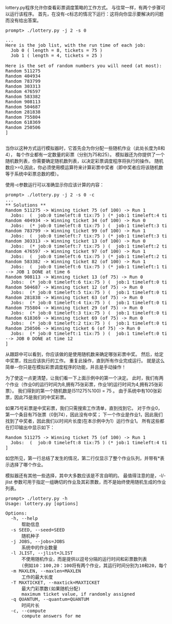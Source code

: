 lottery.py程序允许你查看彩票调度策略的工作方式。 
与往常一样，有两个步骤可以运行该程序。
首先，在没有-c标志的情况下运行：这将向你显示要解决的问题而没有给出答案。

<pre>
prompt> ./lottery.py -j 2 -s 0
</pre>

<pre>
...
Here is the job list, with the run time of each job: 
  Job 0 ( length = 8, tickets = 75 )
  Job 1 ( length = 4, tickets = 25 )

Here is the set of random numbers you will need (at most):
Random 511275
Random 404934
Random 783799
Random 303313
Random 476597
Random 583382
Random 908113
Random 504687
Random 281838
Random 755804
Random 618369
Random 250506
]

</pre>

当你以这种方式运行模拟器时，它首先会为你分配一些随机作业（此处长度为8和4），
每个作业都有一定数量的彩票（分别为75和25）。
模拟器还为你提供了一个随机数列表，你需要确定随机数列表，以决定彩票调度程序将执行的操作。
随机数应>=0,因此，你必须使用模运算符来计算彩票中奖者（即中奖者应将该随机数等于系统中彩票总数的模）。

使用-c参数运行可以准确显示你应该计算的内容：

<pre>
prompt> ./lottery.py -j 2 -s 0 -c
...
** Solutions **
Random 511275 -> Winning ticket 75 (of 100) -> Run 1
  Jobs:  (  job:0 timeleft:8 tix:75 ) (* job:1 timeleft:4 tix:25 )
Random 404934 -> Winning ticket 34 (of 100) -> Run 0
  Jobs:  (* job:0 timeleft:8 tix:75 ) (  job:1 timeleft:3 tix:25 )
Random 783799 -> Winning ticket 99 (of 100) -> Run 1
  Jobs:  (  job:0 timeleft:7 tix:75 ) (* job:1 timeleft:3 tix:25 )
Random 303313 -> Winning ticket 13 (of 100) -> Run 0
  Jobs:  (* job:0 timeleft:7 tix:75 ) (  job:1 timeleft:2 tix:25 )
Random 476597 -> Winning ticket 97 (of 100) -> Run 1
  Jobs:  (  job:0 timeleft:6 tix:75 ) (* job:1 timeleft:2 tix:25 )
Random 583382 -> Winning ticket 82 (of 100) -> Run 1
  Jobs:  (  job:0 timeleft:6 tix:75 ) (* job:1 timeleft:1 tix:25 )
--> JOB 1 DONE at time 6
Random 908113 -> Winning ticket 13 (of 75) -> Run 0
  Jobs:  (* job:0 timeleft:6 tix:75 ) (  job:1 timeleft:0 tix:--- )
Random 504687 -> Winning ticket 12 (of 75) -> Run 0
  Jobs:  (* job:0 timeleft:5 tix:75 ) (  job:1 timeleft:0 tix:--- )
Random 281838 -> Winning ticket 63 (of 75) -> Run 0
  Jobs:  (* job:0 timeleft:4 tix:75 ) (  job:1 timeleft:0 tix:--- )
Random 755804 -> Winning ticket 29 (of 75) -> Run 0
  Jobs:  (* job:0 timeleft:3 tix:75 ) (  job:1 timeleft:0 tix:--- )
Random 618369 -> Winning ticket 69 (of 75) -> Run 0
  Jobs:  (* job:0 timeleft:2 tix:75 ) (  job:1 timeleft:0 tix:--- )
Random 250506 -> Winning ticket 6 (of 75) -> Run 0
  Jobs:  (* job:0 timeleft:1 tix:75 ) (  job:1 timeleft:0 tix:--- )
--> JOB 0 DONE at time 12
]
</pre>

从跟踪中可以看到，你应该做的是使用随机数来确定哪张彩票中奖。
然后，给定中奖票，找出应该执行的工作。
重复此操作，直到所有作业完成运行。 就是这么简单--你只是在模拟彩票调度程序的功能，并且是手动操作！

为了使这一点更清楚，让我们看一下上面示例中的第一个决定。 
此时，我们有两个作业（作业0的运行时间为8,拥有75张彩票，作业1的运行时间为4,拥有25张彩票）。 
我们得到的第一个随机数是(511275%100) = 75 。
由于系统中有100张彩票，因此75是我们的中奖彩票。

如果75号彩票是中奖彩票，我们只需搜索工作清单，直到找到它。
对于作业0，第一个条目有75张票（0到74），因此没有中奖； 
下一个作业是作业1，因此我们找到了中奖者，因此我们以时间片长度(在本示例中为1）运行作业1。 
所有这些都在打印输出中显示如下：

<pre>
Random 511275 -> Winning ticket 75 (of 100) -> Run 1
  Jobs:  (  job:0 timeleft:8 tix:75 ) (* job:1 timeleft:4 tix:25 )
]
</pre>

如您所见，第一行总结了发生的情况，第二行仅显示了整个作业队列，并带有*表示选择了哪个作业。

模拟器还有其他一些选择，其中大多数应该是不言自明的。 
最值得注意的是，-l/-jlist 参数可用于指定一组确切的作业及其彩票数，而不是始终使用随机生成的作业列表。

<pre>
prompt> ./lottery.py -h
Usage: lottery.py [options]
</pre>

<pre>
Options:
  -h, --help            
      帮助信息
  -s SEED, --seed=SEED  
      随机种子
  -j JOBS, --jobs=JOBS  
      系统中的作业数量
  -l JLIST, --jlist=JLIST
      不使用随机作业，而是提供以逗号分隔的运行时间和彩票数列表
      (例如10：100,20：100将有两个作业，其运行时间分别为10和20，每个作业具有100张彩票)
  -m MAXLEN, --maxlen=MAXLEN
      工作的最大长度
  -T MAXTICKET, --maxtick=MAXTICKET
      最大门彩票数(如果随机分配)
      maximum ticket value, if randomly assigned
  -q QUANTUM, --quantum=QUANTUM
      时间片长
  -c, --compute
      compute answers for me
</pre>
